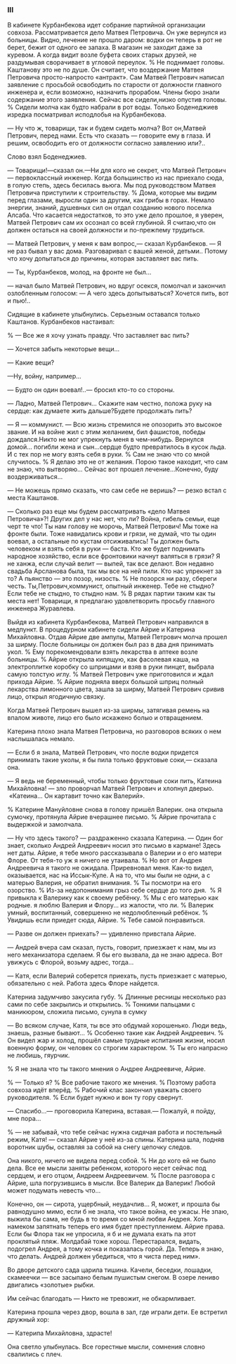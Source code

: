 ### III

В кабинете Курбанбекова идет собрание партийной организации совхоза.
Рассматривается дело Матвея Петровича.
Он уже вернулся из больницы.
Видно, лечение не прошло даром:
водки он теперь в рот не берет, бежит от одного ее запаха.
В магазин не заходит даже за куревом.
А когда видит возле буфета своих старых друзей, не раздумывая сворачивает в угловой переулок.
% Не поднимает головы.
Каштанову это не по душе.
Он считает, что воздержание Матвея Петровича просто-напросто «антракт».
Сам Матвей Петрович написал заявление с просьбой освободить по старости от должности главного инженера и, если возможно, назначить прорабом.
Члены бюро знали содержание этого заявления.
Сейчас все сидели,низко опустив головы.
% Сидели молча как будто набрали в рот воды.
Только Боденеджиев изредка посматривал исподлобья на Курбанбекова.

— Ну что ж, товарищи, так и будем сидеть молча?
Вот он,Матвей Петрович, перед нами.
Есть что сказать — говорите ему в глаза.
И решим, освободить его от должности согласно заявлению или?..

Слово взял Боденеджиев.

— Товарищи!—сказал он.—Ни для кого не секрет, что Матвей Петрович — первоклассный инженер.
Когда большинство из нас приехало сюда, в голую степь, здесь бесилась вьюга.
Мы под руководством Матвея Петровича приступили к строительству.
% Дома, которые мы видим перед глазами, выросли один за другим, как грибы в горах.
Немало энергии, знаний, душевных сил он отдал созданию нового поселка Алсаба.
Что касается недостатков, то это уже дело прошлое, я уверен, Матвей Петрович сам их осознал со всей глубиной.
Я считаю,что он должен остаться на своей должности и по-прежпему трудиться.

— Матвей Петрович, у меня к вам вопрос,— сказал Курбанбеков.
— Я не раз бывал у вас дома.
Разговаривал с вашей женой, детьми..
Потому что хочу допытаться до причины, которая заставляет вас пить.

— Ты, Курбанбеков, молод, на фронте не был...

— начал было Матвей Петрович, но вдруг осекся, помолчал и закончил озлобленным голосом: — А чего здесь допытываться?
Хочется пить, вот и пью!..

Сидящие в кабинете улыбнулись.
Серьезным оставался только Каштанов.
Курбанбеков настаивал:

% — Все же я хочу узнать правду.
Что заставляет вас пить?

— Хочется забыть некоторые вещи...

— Какие вещи?

—Ну, войну, например...

— Будто он один воевал!..— бросил кто-то со стороны.

— Ладно, Матвей Петрович...
Скажите нам честно, положа руку на сердце: как думаете жить дальше?Будете продолжать пить?

— Я — коммунист.
— Всю жизнь стремился не опозорить это высокое звание.
И на войне жил с этим желанием, бил фашистов, победы дождался.Никто не мог упрекнуть меня в чем-нибудь.
Вернулся домой... погибли жена и сын...сердце будто превратилось в кусок льда.
И с тех пор не могу взять себя в руки.
% Сам не знаю что со мной случилось.
% Я делаю это не от желания.
Порою такое находит, что сам не знаю, что вытворяю...
Сейчас вот прошел лечение...Конечно, буду воздерживаться...

— Не можешь прямо сказать, что сам себе не веришь?
— резко встал с места Каштанов.

— Сколько раз еще мы будем рассматривать «дело Матвея Петровича»?!
Других дел у нас нет, что ли?
Война, гибель семьи, еще черт те что!
Ты нам голову не морочь, Матвей Петрович!
Мы тоже на фронте были.
Тоже навидались крови и грязи, не думай, что ты один воевал, а остальные по кустам отсиживались!
Ты должен быть человеком и взять себя в руки — баста.
Кто же будет поднимать народное хозяйство, если все фронтовики начнут валяться в грязи?
Я не ханжа, если случай велит — выпей, так все делают.
Вон недавно свадьба Арсланова была, так мы все на ней пили.
Кто нас упрекнет за то?
А пьянство — это позор, низость.
% Не позорся ни разу, сбереги честь.
Ты,Петрович,коммунист, опытный инженер.
Тебе не стыдно?
Если тебе не стыдно, то стыдно нам.
% В рядах партии таким как ты места нет!
Товарищи, я предлагаю удовлетворить просьбу главного инженера Журавлева.

Выйдя из кабинета Курбанбекова, Матвей Петрович направился в медпункт.
В процедурном кабинете сидели Айрие и Катерина Михайловна.
Отдав Айрие две ампулы, Матвей Петрович молча прошел за ширму.
После больницы он должен был раз в два дня принимать укол.
% Ему порекомендовали взять лекарства в аптеке возле больницы.
% Айрие открыла кипящую, как фасолевая каша, на электроплитке коробку со шприцами и взяв в руки пинцет, выбрала самую толстую иглу.
% Матвей Петрович уже приготовился и ждал прихода Айрие.
% Айрие подняла вверх большой шприц полный лекарства лимонного цвета, зашла за ширму, Матвей Петрович сривив лицо, открыл ягодичную связку. 

Когда Матвей Петрович вышел из-за ширмы, затягивая ремень на впалом животе, лицо его было искажено болыо и отвращением.

Катерина плохо знала Матвея Петровича, но разговоров всяких о нем наслышалась немало.

— Если б я знала, Матвей Петрович, что после водки придется принимать такие уколы, я бы пила только фруктовые соки,— сказала она.

— Я ведь не беременный, чтобы только фруктовые соки пить, Катеина Михайловна!
— зло проворчал Матвей Петрович и хлопнул дверыо.
 «Катеина...
Он картавит точно как Валерий».

% Катерине Мануйловне снова в голову пришёл Валерик.
она открыла сумочку, протянула Айрие вчерашнее письмо.
% Айрие прочитала с выдержкой и замолчала.

— Ну что здесь такого?
— раздраженно сказала Катерина.
— Один бог знает, сколько Андрей Андреевич носил это письмо в кармане!
Здесь нет даты.
Айрие, я тебе много рассказывала о Валерии и о его матери Флоре.
От тебя-то уж я ничего не утаивала.
% Но вот от Андрея Андреевича я такого не ожидала.
Приревновал меня.
Как-то видел, оказывается, нас на Иссык-Куле.
А на то, что мы были не одни, а с матерью Валерия, не обратил внимания.
% Ты посмотри на его озорство.
% Из-за недопонимания грыз себе сердце до того дня.
 % Я привыкла к Валерику как к своему ребёнку.
% Мы с его матерью как родные.
я люблю Валерия и Флору... из жалости, что ли.
% Валерик умный, воспитанный, совершенно не недолюбленный ребёнок.
% Увидишь если приедет сюда, Айрие.
% Тебе самой понравиться.

— Разве он должен приехать?
— удивленно привстала Айрие.

— Андрей вчера сам сказал, пусть, говорит, приезжает к нам, мы из него механизатора сделаем.
Я бы его вызвала, да не знаю адреса.
Вот увижусь с Флорой, возьму адрес, тогда...

— Катя, если Валерий соберется приехать, пусть приезжает с матерью, обязательно с ней.
Работа здесь Флоре найдется.

Катерниа задумчиво закусила губу.
% Длинные ресницы несколько раз сами по себе закрылись и открылись.
% Тонкими пальцами с маникюром, сложила письмо, сунула в сумку

— Во всяком случае, Катя, ты все это обдумай хорошенько.
Люди ведь, знаешь, разные бывают...
% Особенно такие как Андрей Андреевич.
% Он видел жар и холод, прошёл самые трудные испитания жизни, носил военную форму, он человек со строгим характером.
% Ты его напрасно не любишь, гяурчик.

% Я не знала что ты такого мнения о Андрее Андреевиче, Айрие.

% — Только я?
% Все рабочие такого же мнения.
% Поэтому работа совхоза идёт вперёд.
% Рабочий клас закончил уважать своего руководителя.
% Если будет нужно и вон ту гору свернут.

— Спасибо...— проговорила Катерина, вставая.— Пожалуй, я пойду, мне пора...

% — не забывай, что тебе сейчас нужна сидячая работа и постельный режим, Катя! — сказал Айрие у неё из-за спины.
Катерина шла, подняв воротник шубы, оставляя за собой на снегу цепочку следов.

Она никого, ничего не видела перед собой.
% Ни до кого ей не было дела.
Все ее мысли заняты ребенком, которого несет сейчас под сердцем, и его отцом, Андреем Андреевичем.
% После разговора с Айрие, шла погрузившись в мысли.
Все Валерик да Валерик!
Любой может подумать невесть что...






Конечно, он — сирота, ущербный, неудачлив...
Я, может, и прошла бы равнодушно мимо, если б не знала, что такое война, ее ужасы.
Не зпаю, выжила бы сама, не будь в то время со мной любви Андрея.
Хоть намеком запятнать теперь его имя будет преступлением.
Айрие права.
Если бы Флора так не упросила, я б и не думала ехать па этот проклятый пляж.
Молдабай тоже хорош.
Перестарался, видать, подогрел Андрея, а тому кочка и показалась горой.
Да.
Теперь я знаю, что делать.
Андрей должен убедиться, что я чиста перед ним».

Во дворе детского сада царила тишина.
Качели, беседки, лошадки, скамеечки — все засыпано белым пушистым снегом.
В озере лениво двигались «золотые» рыбки.

Им сейчас благодать — Никто не тревожит, не обкармливает.

Катерина прошла через двор, вошла в зал, где играли дети.
Ее встретил дружный хор:

— Катерипа Михайловна, здрасте!

Она светло улыбнулась.
Все горестные мысли, сомнения словно свалились с плеч.
